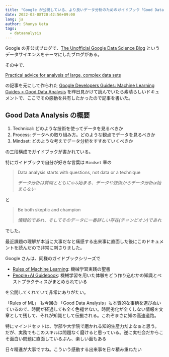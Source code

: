 ```yaml
---
title: "Google が公開している、より良いデータ分析のためのガイドブック「Good Data Analysis」で、データ分析の要所が簡潔にまとめられていて感動した"
date: 2022-03-08T20:42:56+09:00
lang: ja
author: Shunya Ueta
tags:
  - dataanalysis
---
```


Google の非公式ブログで、[The Unofficial Google Data Science Blog](https://www.unofficialgoogledatascience.com/) というデータサイエンスをテーマにしたブログがある。

その中で、

[Practical advice for analysis of large, complex data sets](https://www.unofficialgoogledatascience.com/2016/10/practical-advice-for-analysis-of-large.html)

の記事を元にして作られた [Google Developers Guides: Machine Learning Guides > Good Data Analysis](https://developers.google.com/machine-learning/guides/good-data-analysis) を昨日見かけて読んでいたら素晴らしいドキュメントで、ここでその感動を共有したかったので記事を書いた。

## Good Data Analysis の概要

1. Technical: どのような技術を使ってデータを見るべきか
1. Process: データへの取り組み方。どのような観点でデータを見るべきか
1. Mindset: どのような考えでデータ分析をすすめていくべきか

の三段構成でガイドブックが書かれている。

特にガイドブックで自分が好きな言葉は `Mindset` 章の

> Data analysis starts with questions, not data or a technique
>
> _データ分析は質問とともに`のみ`始まる、データや技術からデータ分析`は`始まらない_

と

> Be both skeptic and champion
>
> _懐疑的であれ、そしてそのデータに一番詳しい存在(チャンピオン)であれ_

でした。

最近課題の理解が本当に大事だなと痛感する出来事に直面した後にこのドキュメントを読んだので非常に刺さりました。

Google さんは、同様のガイドブックシリーズで

- [Rules of Machine Learning](https://developers.google.com/machine-learning/guides/rules-of-ml): 機械学習実践の聖書
- [People+AI Guidebook](https://pair.withgoogle.com/guidebook/): 機械学習を用いた体験をどう作り込むかの知識とベストプラクティスがまとめられている

を公開してくれていて非常にありがたい。

「Rules of ML」 も今回の 「Good Data Analysis」も本質的な事柄を選びぬいているので、時間が経過しても全く色褪せない。時間劣化が全くしない情報を文章として残して、それが知識として伝搬される。これぞまさに知の高速道路。

特にマインドセットは、学部や大学院で磨かれる知的生産力だよなぁと思う。
だが、実務でもこのスキルは問題なく磨けると思っている。逆に実社会だからこそ面白い問題に直面しているぶん、楽しい面もある

日々精進が大事ですね。こういう感動する出来事を日々積み重ねたい
